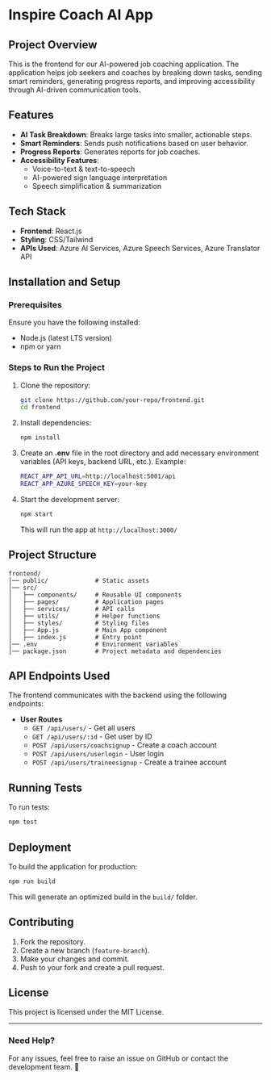 # Inspire Coach AI App

## Project Overview
This is the frontend for our AI-powered job coaching application. The application helps job seekers and coaches by breaking down tasks, sending smart reminders, generating progress reports, and improving accessibility through AI-driven communication tools.

## Features
- **AI Task Breakdown**: Breaks large tasks into smaller, actionable steps.
- **Smart Reminders**: Sends push notifications based on user behavior.
- **Progress Reports**: Generates reports for job coaches.
- **Accessibility Features**:
  - Voice-to-text & text-to-speech
  - AI-powered sign language interpretation
  - Speech simplification & summarization

## Tech Stack
- **Frontend**: React.js
- **Styling**: CSS/Tailwind
- **APIs Used**: Azure AI Services, Azure Speech Services, Azure Translator API

## Installation and Setup
### Prerequisites
Ensure you have the following installed:
- Node.js (latest LTS version)
- npm or yarn

### Steps to Run the Project
1. Clone the repository:
   ```sh
   git clone https://github.com/your-repo/frontend.git
   cd frontend
   ```
2. Install dependencies:
   ```sh
   npm install
   ```
3. Create an **.env** file in the root directory and add necessary environment variables (API keys, backend URL, etc.). Example:
   ```sh
   REACT_APP_API_URL=http://localhost:5001/api
   REACT_APP_AZURE_SPEECH_KEY=your-key
   ```
4. Start the development server:
   ```sh
   npm start
   ```
   This will run the app at `http://localhost:3000/`

## Project Structure
```
frontend/
│── public/             # Static assets
│── src/
│   ├── components/     # Reusable UI components
│   ├── pages/          # Application pages
│   ├── services/       # API calls
│   ├── utils/          # Helper functions
│   ├── styles/         # Styling files
│   ├── App.js          # Main App component
│   ├── index.js        # Entry point
│── .env                # Environment variables
│── package.json        # Project metadata and dependencies
```

## API Endpoints Used
The frontend communicates with the backend using the following endpoints:
- **User Routes**
  - `GET /api/users/` - Get all users
  - `GET /api/users/:id` - Get user by ID
  - `POST /api/users/coachsignup` - Create a coach account
  - `POST /api/users/userlogin` - User login
  - `POST /api/users/traineesignup` - Create a trainee account

## Running Tests
To run tests:
```sh
npm test
```

## Deployment
To build the application for production:
```sh
npm run build
```
This will generate an optimized build in the `build/` folder.

## Contributing
1. Fork the repository.
2. Create a new branch (`feature-branch`).
3. Make your changes and commit.
4. Push to your fork and create a pull request.

## License
This project is licensed under the MIT License.

---

### Need Help?
For any issues, feel free to raise an issue on GitHub or contact the development team. 🚀
